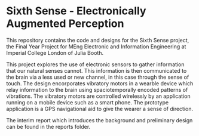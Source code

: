 # Sixth Sense - Electronically Augmented Perception

This repository contains the code and designs for the Sixth Sense project, the Final Year Project for MEng Electronic and Information Engineering at Imperial College London of Julia Booth.

This project explores the use of electronic sensors to gather information that our natural senses cannot. This information is then communicated to the brain via a less used or new channel, in this case through the sense of touch. The design encorporates vibratory motors in a wearble device which relay information to the brain using spaciotemporally encoded patterns of vibrations. The vibratory motors are controlled wirelessly by an application running on a mobile device such as a smart phone. The prototype application is a GPS navigational aid to give the wearer a sense of direction.

The interim report which introduces the background and preliminary design can be found in the reports folder.